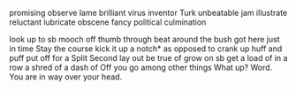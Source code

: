 promising
observe
lame
brilliant
virus
inventor
Turk
unbeatable
jam
illustrate
reluctant
lubricate
obscene
fancy
political
culmination

look up to sb
mooch off
thumb through
beat around the bush
got here just in time
Stay the course
kick it up a notch*
as opposed to
crank up
huff and puff
put off
for a Split Second
lay out
be true of
grow on sb
get a load of
in a row
a shred of
a dash of
Off you go
among other things
What up?    Word.
You are in way over your head.